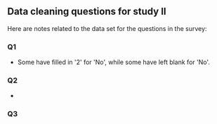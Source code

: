 ## Data cleaning questions for study II

Here are notes related to the data set for the questions in the survey: 

### Q1
* Some have filled in '2' for 'No', while some have left blank for 'No'.


### Q2
-

### Q3






